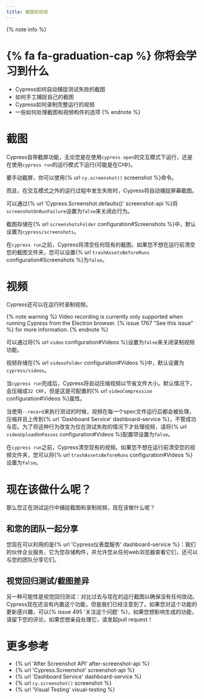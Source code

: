 ```yaml
---
title: 截图和视频
---
```


{% note info %}
# {% fa fa-graduation-cap %} 你将会学习到什么

- Cypress如何自动捕捉测试失败的截图
- 如何手工捕捉自己的截图
- Cypress如何录制完整运行的视频
- 一些如何处理截图和视频构件的选项
{% endnote %}

# 截图

Cypress自带截屏功能，无论您是在使用`cypress open`的交互模式下运行，还是在使用`cypress run`的运行模式下运行(可能是在CI中)。

要手动截屏，你可以使用{% url `cy.screenshot()` screenshot %}命令。

而且，在交互模式之外的运行过程中发生失败时，Cypress将自动捕捉屏幕截图。

可以通过{% url 'Cypress.Screenshot.defaults()' screenshot-api %}将`screenshotOnRunFailure`设置为`false`来关闭此行为。

截图存储在{% url `screenshotsFolder` configuration#Screenshots %}中，默认设置为`cypress/screenshots`。

在`cypress run`之前，Cypress将清空任何现有的截图。如果您不想在运行前清空您的截图文件夹，您可以设置{% url `trashAssetsBeforeRuns` configuration#Screenshots %}为`false`。

# 视频

Cypress还可以在运行时录制视频。

{% note warning %}
Video recording is currently only supported when running Cypress from the Electron browser. {% issue 1767 "See this issue" %} for more information.
{% endnote %}

可以通过将{% url `video` configuration#Videos %}设置为`false`来关闭录制视频功能。

视频存储在{% url `videosFolder` configuration#Videos %}中，默认设置为`cypress/videos`。

当`cypress run`完成后，Cypress将自动压缩视频以节省文件大小。默认情况下，会压缩成`32 CRF`，但是这是可配置的{% url `videoCompression` configuration#Videos %}属性。

当使用`--record`来执行测试的时候，视频在每一个spec文件运行后都会被处理，压缩并且上传到{% url 'Dashboard Service' dashboard-service %}，不管成功与否。为了将这种行为改变为仅在测试失败的情况下才处理视频，请将{% url `videoUploadOnPasses` configuration#Videos %}配置项设置为`false`。

在`cypress run`之前，Cypress清空现有的视频。如果您不想在运行前清空您的视频文件夹，您可以将{% url `trashAssetsBeforeRuns` configuration#Videos %}设置为`false`。

# 现在该做什么呢？

那么您正在测试运行中捕捉截图和录制视频，现在该做什么呢？

## 和您的团队一起分享

您现在可以利用的是{% url 'Cypress仪表盘服务' dashboard-service %}：我们的伙伴企业服务，它为您存储构件，并允许您从任何web浏览器查看它们，还可以与您的团队分享它们。


## 视觉回归测试/截图差异

另一种可能性是视觉回归测试：对比过去与现在的运行截图以确保没有任何改动。Cypress现在还没有内置这个功能，但是我们已经注意到了。如果您对这个功能的更新感兴趣，可以{% issue 495 '关注这个问题' %}，如果您想影响生成的功能，请留下您的评论，如果您想亲自处理它，请发起pull request！

# 更多参考

- {% url 'After Screenshot API' after-screenshot-api %}
- {% url 'Cypress.Screenshot' screenshot-api %}
- {% url 'Dashboard Service' dashboard-service %}
- {% url `cy.screenshot()` screenshot %}
- {% url 'Visual Testing' visual-testing %}
